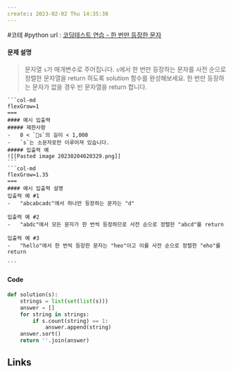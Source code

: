```yaml
---
create:: 2023-02-02 Thu 14:35:38
---
```

#코테  #python 
url : [코딩테스트 연습 - 한 번만 등장한 문자](https://school.programmers.co.kr/learn/courses/30/lessons/120896)
#### 문제 설명
>문자열 `s`가 매개변수로 주어집니다. `s`에서 한 번만 등장하는 문자를 사전 순으로 정렬한 문자열을 return 하도록 solution 함수를 완성해보세요. 한 번만 등장하는 문자가 없을 경우 빈 문자열을 return 합니다.

````col
```col-md
flexGrow=1
===
#### 예시 입출력
##### 제한사항
-   0 < `s`의 길이 < 1,000
-   `s`는 소문자로만 이루어져 있습니다.
##### 입출력 예
![[Pasted image 20230204020329.png]]
```
```col-md
flexGrow=1.35
===
#### 예시 입출력 설명
입출력 예 #1
-   "abcabcadc"에서 하나만 등장하는 문자는 "d"

입출력 예 #2
-   "abdc"에서 모든 문자가 한 번씩 등장하므로 사전 순으로 정렬한 "abcd"를 return

입출력 예 #3
-   "hello"에서 한 번씩 등장한 문자는 "heo"이고 이를 사전 순으로 정렬한 "eho"를 return

```
````

#### Code
```python
def solution(s):
    strings = list(set(list(s)))
    answer = []
    for string in strings:
        if s.count(string) == 1:
            answer.append(string)
    answer.sort()
    return ''.join(answer)

```

## Links
